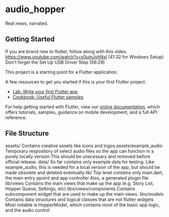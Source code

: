 # audio_hopper

Real news, narrated.

## Getting Started

If you are brand new to flutter, follow along with this video. 
https://www.youtube.com/watch?v=x0uinJvhNxI
(41:32 for Windows Setup)
Don't forget the Set Up USB Driver Step (56:29) 

This project is a starting point for a Flutter application.

A few resources to get you started if this is your first Flutter project:

- [Lab: Write your first Flutter app](https://flutter.dev/docs/get-started/codelab)
- [Cookbook: Useful Flutter samples](https://flutter.dev/docs/cookbook)

For help getting started with Flutter, view our
[online documentation](https://flutter.dev/docs), which offers tutorials,
samples, guidance on mobile development, and a full API reference.


## File Structure
assets/
    Contains creative assets like icons and logos 
assets/example_audio
    Temporary respository of select audio files so the app can function in a purely locally version
    This should be unecessary and removed before official release.
data/
    So far contains only example data for testing. Like example_audio, this is needed for a local version of the app, but should be made obsolete and deleted eventually
lib/
    Top level contains only main.dart, the main entry ppoint and app controller
    Also, a generated plugin file
lib/views
    Contains the main views that make up the app (e.g. Story List, Hopper Queue, Settings, etc)
libs/views/components
    Contains subcomponent widget that are used to make up the main views.
libs/models
    Contains data structures and logical classes that are not flutter widgets
    Most notable is HopperModel, which contains most of the basic app logic, and the audio control
